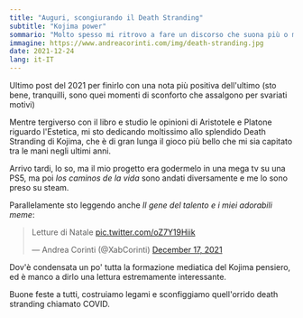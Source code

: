 ```yaml
---
title: "Auguri, scongiurando il Death Stranding"
subtitle: "Kojima power"
sommario: "Molto spesso mi ritrovo a fare un discorso che suona più o meno così: I Final Fantasy dell'era Playstation..."
immagine: https://www.andreacorinti.com/img/death-stranding.jpg
date: 2021-12-24
lang: it-IT
---
```


Ultimo post del 2021 per finirlo con una nota più positiva dell'ultimo (sto bene, tranquilli, sono quei momenti di sconforto che assalgono per svariati motivi)

Mentre tergiverso con il libro e studio le opinioni di Aristotele e Platone riguardo l'Estetica, mi sto dedicando moltissimo allo splendido Death Stranding di Kojima, che è di gran lunga il gioco più bello che mi sia capitato tra le mani negli ultimi anni.

Arrivo tardi, lo so, ma il mio progetto era godermelo in una mega tv su una PS5, ma poi _los caminos de la vida_ sono andati diversamente e me lo sono preso su steam.

Parallelamente sto leggendo anche _Il gene del talento e i miei adorabili meme_: 

<blockquote class="twitter-tweet"><p lang="it" dir="ltr">Letture di Natale <a href="https://t.co/oZ7Y19Hiik">pic.twitter.com/oZ7Y19Hiik</a></p>&mdash; Andrea Corinti (@XabCorinti) <a href="https://twitter.com/XabCorinti/status/1471953324056498182?ref_src=twsrc%5Etfw">December 17, 2021</a></blockquote> <script async src="https://platform.twitter.com/widgets.js" charset="utf-8"></script>

Dov'è condensata un po' tutta la formazione mediatica del Kojima pensiero, ed è manco a dirlo una lettura estremamente interessante.

Buone feste a tutti, costruiamo legami e sconfiggiamo quell'orrido death stranding chiamato COVID.